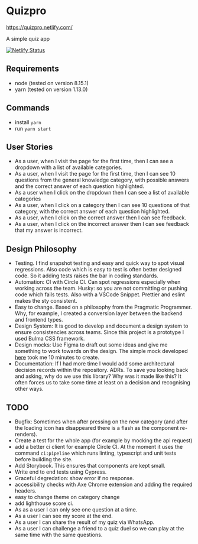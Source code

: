 # Quizpro

https://quizpro.netlify.com/

A simple quiz app

[![Netlify Status](https://api.netlify.com/api/v1/badges/53180c2e-e4d9-4657-8e3d-f2c69fb38016/deploy-status)](https://app.netlify.com/sites/mystifying-roentgen-274bc4/deploys)

## Requirements
- node (tested on version 8.15.1)
- yarn (tested on version 1.13.0)

## Commands
- install `yarn `
- run `yarn start`

## User Stories
- As a user, when I visit the page for the first time, then I can see a dropdown with a list of available categories.
- As a user, when I visit the page for the first time, then I can see 10 questions from the general knowledge category, with possible answers and the correct answer of each question highlighted.
- As a user when I click on the dropdown then I can see a list of available categories
- As a user, when I click on a category then I can see 10 questions of that category, with the correct answer of each question highlighted.
- As a user, when I click on the correct answer then I can see feedback.
- As a user, when I click on the incorrect answer then I can see feedback that my answer is incorrect. 

## Design Philosophy
- Testing. I find snapshot testing and easy and quick way to spot visual regressions. Also code which is easy to test is often better designed code. So it adding tests raises the bar in coding standards. 
- Automation: CI with Circle CI. Can spot regressions especially when working across the team. Husky: so you are not committing or pushing code which fails tests. Also with a VSCode Snippet. Prettier and eslint makes the sty consistent.
- Easy to change. Based on a philosophy from the Pragmatic Programmer. Why, for example, I created a conversion layer between the backend and frontend types. 
- Design System: It is good to develop and document a design system to ensure consistencies across teams. Since this project is a prototype I used Bulma CSS framework.
- Design mocks: Use Figma to draft out some ideas and give me something to work towards on the design. The simple mock developed [here](https://www.figma.com/file/WXZ09qKPbKVMOjBgP7JXHp/Quiz-Master?node-id=0%3A1) took me 10 minutes to create. 
- Documentation: If I had more time I would add some architectural decision records within the repository. ADRs. To save you looking back and asking, why do we use this library? Why was it made like this? It often forces us to take some time at least on a decision and recognising other ways.

## TODO
- Bugfix: Sometimes when after pressing on the new category (and after the loading icon has disappeared there is a flash as the component re-renders).
- Create a test for the whole app (for example by mocking the api request)
- add a better ci client for example Circle CI. At the moment it uses the command `ci:pipeline` which runs linting, typescript and unit tests before building the site.
- Add Storybook. This ensures that components are kept small.
- Write end to end tests using Cypress.
- Graceful degredation: show error if no response.
- accessibility checks with Axe Chrome extension and adding the required headers. 
- easy to change theme on category change
- add lighthouse score ci.
- As as a user I can only see one question at a time.
- As a user I can see my score at the end.
- As a user I can share the result of my quiz via WhatsApp.
- As a user I can challenge a friend to a quiz duel so we can play at the same time with the same questions.